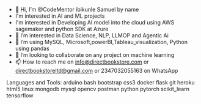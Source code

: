 - 👋 Hi, I’m @CodeMentor ibikunle Samuel by name
- I'm interested in AI and ML  projects
- I'm interested in Developing AI model into the cloud using AWS sagemaker and python SDK at Azure 
- 👀 I’m interested in Data Science, NLP, LLMOP and Agentic Ai 
- 🌱 I’m using MySQL, Microsoft,powerBI,Tableau_visualization, Python using pandas 
- 💞️ I’m looking to collaborate on any project on machine learning 
- 📫 How to reach me on info@directbookstore.com or directbookstoreltd@gmail.com or 2347032055163 on WhatsApp 

<!---
Directbookstore/Directbookstore is a ✨ special ✨ repository because its `README.md` (this file) appears on your GitHub profile.
You can click the Preview link to take a look at your changes.
--->

Languages and Tools:
arduino bash bootstrap css3 docker flask git heroku html5 linux mongodb mysql opencv postman python pytorch scikit_learn tensorflow
